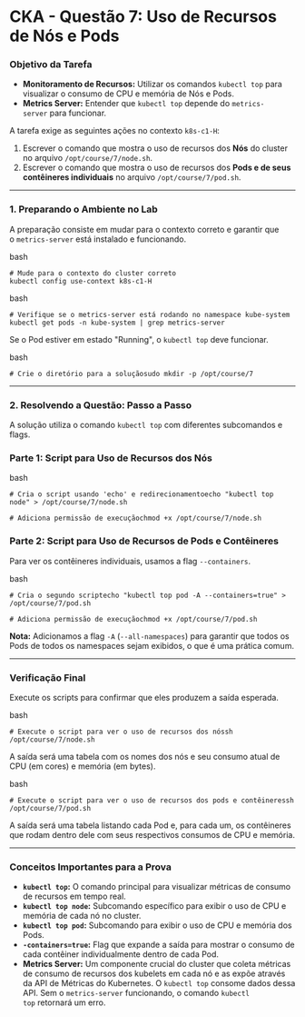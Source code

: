 # **CKA - Questão 7: Uso de Recursos de Nós e Pods**

### **Objetivo da Tarefa**

- **Monitoramento de Recursos:** Utilizar os comandos `kubectl top` para visualizar o consumo de CPU e memória de Nós e Pods.
- **Metrics Server:** Entender que `kubectl top` depende do `metrics-server` para funcionar.

A tarefa exige as seguintes ações no contexto `k8s-c1-H`:

1. Escrever o comando que mostra o uso de recursos dos **Nós** do cluster no arquivo `/opt/course/7/node.sh`.
2. Escrever o comando que mostra o uso de recursos dos **Pods e de seus contêineres individuais** no arquivo `/opt/course/7/pod.sh`.

---

### **1. Preparando o Ambiente no Lab**

A preparação consiste em mudar para o contexto correto e garantir que o `metrics-server` está instalado e funcionando.

bash

```
# Mude para o contexto do cluster correto
kubectl config use-context k8s-c1-H
```

bash

```
# Verifique se o metrics-server está rodando no namespace kube-system
kubectl get pods -n kube-system | grep metrics-server
```

Se o Pod estiver em estado "Running", o `kubectl top` deve funcionar.

bash

```
# Crie o diretório para a soluçãosudo mkdir -p /opt/course/7
```

---

### **2. Resolvendo a Questão: Passo a Passo**

A solução utiliza o comando `kubectl top` com diferentes subcomandos e flags.

### **Parte 1: Script para Uso de Recursos dos Nós**

bash

```
# Cria o script usando 'echo' e redirecionamentoecho "kubectl top node" > /opt/course/7/node.sh

# Adiciona permissão de execuçãochmod +x /opt/course/7/node.sh
```

### **Parte 2: Script para Uso de Recursos de Pods e Contêineres**

Para ver os contêineres individuais, usamos a flag `--containers`.

bash

```
# Cria o segundo scriptecho "kubectl top pod -A --containers=true" > /opt/course/7/pod.sh

# Adiciona permissão de execuçãochmod +x /opt/course/7/pod.sh
```

**Nota:** Adicionamos a flag `-A` (`--all-namespaces`) para garantir que todos os Pods de todos os namespaces sejam exibidos, o que é uma prática comum.

---

### **Verificação Final**

Execute os scripts para confirmar que eles produzem a saída esperada.

bash

```
# Execute o script para ver o uso de recursos dos nóssh /opt/course/7/node.sh
```

A saída será uma tabela com os nomes dos nós e seu consumo atual de CPU (em cores) e memória (em bytes).

bash

```
# Execute o script para ver o uso de recursos dos pods e contêineressh /opt/course/7/pod.sh
```

A saída será uma tabela listando cada Pod e, para cada um, os contêineres que rodam dentro dele com seus respectivos consumos de CPU e memória.

---

### **Conceitos Importantes para a Prova**

- **`kubectl top`:** O comando principal para visualizar métricas de consumo de recursos em tempo real.
- **`kubectl top node`:** Subcomando específico para exibir o uso de CPU e memória de cada nó no cluster.
- **`kubectl top pod`:** Subcomando para exibir o uso de CPU e memória dos Pods.
- **`-containers=true`:** Flag que expande a saída para mostrar o consumo de cada contêiner individualmente dentro de cada Pod.
- **Metrics Server:** Um componente crucial do cluster que coleta métricas de consumo de recursos dos kubelets em cada nó e as expõe através da API de Métricas do Kubernetes. O `kubectl top` consome dados dessa API. Sem o `metrics-server` funcionando, o comando `kubectl top` retornará um erro.
